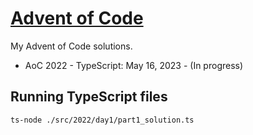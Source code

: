 # [Advent of Code](https://adventofcode.com/)

My Advent of Code solutions.

- AoC 2022 - TypeScript: May 16, 2023 - (In progress)

## Running TypeScript files

```sh
ts-node ./src/2022/day1/part1_solution.ts
```
